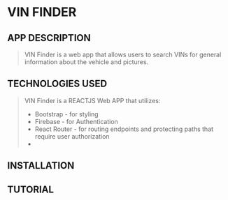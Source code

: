 # VIN FINDER

## APP DESCRIPTION
> VIN Finder is a web app that allows users to search VINs for general information about the vehicle and pictures.

## TECHNOLOGIES USED
> VIN Finder is a REACTJS Web APP that utilizes:
> - Bootstrap - for styling
> - Firebase - for Authentication
> - React Router - for routing endpoints and protecting paths that require user authorization
> -

## INSTALLATION


## TUTORIAL
